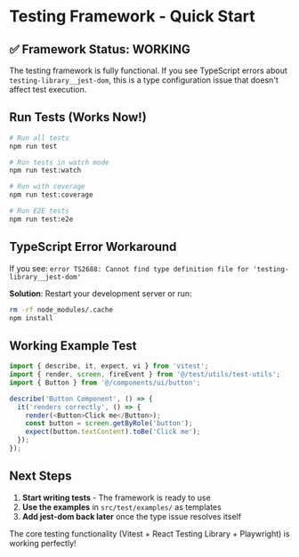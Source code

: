 # Testing Framework - Quick Start

## ✅ Framework Status: WORKING

The testing framework is fully functional. If you see TypeScript errors about `testing-library__jest-dom`, this is a type configuration issue that doesn't affect test execution.

## Run Tests (Works Now!)

```bash
# Run all tests
npm run test

# Run tests in watch mode  
npm run test:watch

# Run with coverage
npm run test:coverage

# Run E2E tests
npm run test:e2e
```

## TypeScript Error Workaround

If you see: `error TS2688: Cannot find type definition file for 'testing-library__jest-dom'`

**Solution**: Restart your development server or run:
```bash
rm -rf node_modules/.cache
npm install
```

## Working Example Test

```typescript
import { describe, it, expect, vi } from 'vitest';
import { render, screen, fireEvent } from '@/test/utils/test-utils';
import { Button } from '@/components/ui/button';

describe('Button Component', () => {
  it('renders correctly', () => {
    render(<Button>Click me</Button>);
    const button = screen.getByRole('button');
    expect(button.textContent).toBe('Click me');
  });
});
```

## Next Steps

1. **Start writing tests** - The framework is ready to use
2. **Use the examples** in `src/test/examples/` as templates
3. **Add jest-dom back later** once the type issue resolves itself

The core testing functionality (Vitest + React Testing Library + Playwright) is working perfectly!